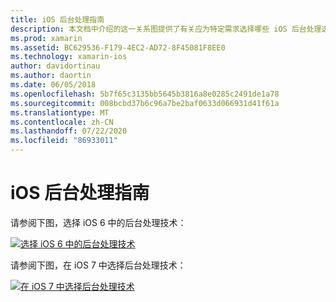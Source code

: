```yaml
---
title: iOS 后台处理指南
description: 本文档中介绍的这一关系图提供了有关应为特定需求选择哪些 iOS 后台处理选项的指导。
ms.prod: xamarin
ms.assetid: BC629536-F179-4EC2-AD72-8F45081F8EE0
ms.technology: xamarin-ios
author: davidortinau
ms.author: daortin
ms.date: 06/05/2018
ms.openlocfilehash: 5b7f65c3135bb5645b3816a8e0285c2491de1a78
ms.sourcegitcommit: 008bcbd37b6c96a7be2baf0633d066931d41f61a
ms.translationtype: MT
ms.contentlocale: zh-CN
ms.lasthandoff: 07/22/2020
ms.locfileid: "86933011"
---
```

# <a name="ios-backgrounding-guidance"></a>iOS 后台处理指南

请参阅下图，选择 iOS 6 中的后台处理技术：

 [![选择 iOS 6 中的后台处理技术](ios-backgrounding-guidance-images/image10.png)](ios-backgrounding-guidance-images/image10.png#lightbox)

请参阅下图，在 iOS 7 中选择后台处理技术：

 [![在 iOS 7 中选择后台处理技术](ios-backgrounding-guidance-images/image10b.png)](ios-backgrounding-guidance-images/image10b.png#lightbox)
